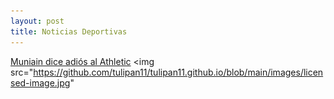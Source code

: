 ```yaml
---
layout: post
title: Noticias Deportivas
---
```


<a href="muniain.md">Muniain dice adiós al Athletic</a>
<img src="https://github.com/tulipan11/tulipan11.github.io/blob/main/images/licensed-image.jpg"


